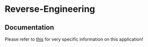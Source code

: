 # Reverse-Engineering

## Documentation
Please refer to [this](https://docs.google.com/document/d/12NzPCR5Colq65Ovrdex-Ktz8__3VtGIq1GRJIHZCM0Q/edit?usp=sharing) for very specific information on this application!